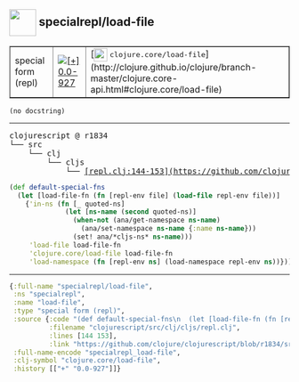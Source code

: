 ## <img width="48px" valign="middle" src="http://i.imgur.com/Hi20huC.png"> specialrepl/load-file

 <table border="1">
<tr>
<td>special form (repl)</td>
<td><a href="https://github.com/cljsinfo/api-refs/tree/0.0-927"><img valign="middle" alt="[+] 0.0-927" src="https://img.shields.io/badge/+-0.0--927-lightgrey.svg"></a> </td>
<td>
[<img height="24px" valign="middle" src="http://i.imgur.com/1GjPKvB.png"> <samp>clojure.core/load-file</samp>](http://clojure.github.io/clojure/branch-master/clojure.core-api.html#clojure.core/load-file)
</td>
</tr>
</table>

 <samp>
</samp>

```
(no docstring)
```

---

 <pre>
clojurescript @ r1834
└── src
    └── clj
        └── cljs
            └── <ins>[repl.clj:144-153](https://github.com/clojure/clojurescript/blob/r1834/src/clj/cljs/repl.clj#L144-L153)</ins>
</pre>

```clj
(def default-special-fns
  (let [load-file-fn (fn [repl-env file] (load-file repl-env file))]
    {'in-ns (fn [_ quoted-ns]
              (let [ns-name (second quoted-ns)]
                (when-not (ana/get-namespace ns-name)
                  (ana/set-namespace ns-name {:name ns-name}))
                (set! ana/*cljs-ns* ns-name)))
     'load-file load-file-fn
     'clojure.core/load-file load-file-fn
     'load-namespace (fn [repl-env ns] (load-namespace repl-env ns))}))
```


---

```clj
{:full-name "specialrepl/load-file",
 :ns "specialrepl",
 :name "load-file",
 :type "special form (repl)",
 :source {:code "(def default-special-fns\n  (let [load-file-fn (fn [repl-env file] (load-file repl-env file))]\n    {'in-ns (fn [_ quoted-ns]\n              (let [ns-name (second quoted-ns)]\n                (when-not (ana/get-namespace ns-name)\n                  (ana/set-namespace ns-name {:name ns-name}))\n                (set! ana/*cljs-ns* ns-name)))\n     'load-file load-file-fn\n     'clojure.core/load-file load-file-fn\n     'load-namespace (fn [repl-env ns] (load-namespace repl-env ns))}))",
          :filename "clojurescript/src/clj/cljs/repl.clj",
          :lines [144 153],
          :link "https://github.com/clojure/clojurescript/blob/r1834/src/clj/cljs/repl.clj#L144-L153"},
 :full-name-encode "specialrepl_load-file",
 :clj-symbol "clojure.core/load-file",
 :history [["+" "0.0-927"]]}

```
